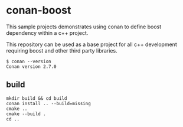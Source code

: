 # conan-boost

This sample projects demonstrates using conan to define boost dependency within a c++ project.

This repository can be used as a base project for all c++ development requiring boost and other third party libraries.

```shell
$ conan --version
Conan version 2.7.0
```

## build

```
mkdir build && cd build
conan install .. --build=missing
cmake ..
cmake --build .
cd ..
```
